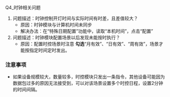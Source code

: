 Q4_时钟相关问题

1. 问题描述：时钟控制开灯时间与实际时间有时差，且差值较大？
    * 原因：时钟模块与计算机时间未同步
    * 解决办法：在“特殊日期配置”功能中，读取“本机时间”，点击“配置” 
2. 问题描述：时钟模块配置场景以后发现未能按时执行？
    * 原因：配置时控场景时注意 **勾选**“月有效”、“日有效”、“周有效”，场景才能按指定时间定时发出。

### 注意事项
* 如果设备规模较大，数量较多，时控模块只发出一条指令，其他设备可能因为数据包过多的原因无法接受到，可以对该场景设置多个时控日程，设置2分钟的时间间隔。
